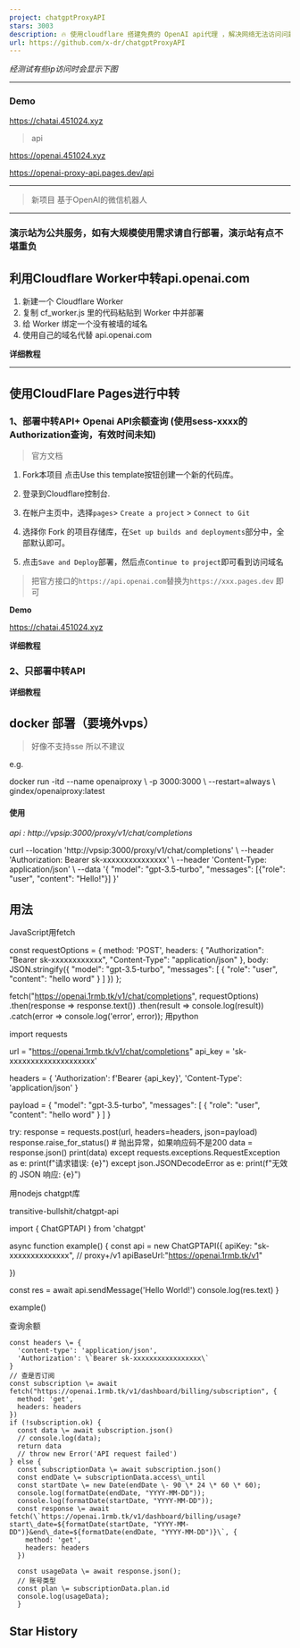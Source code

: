 ```yaml
---
project: chatgptProxyAPI
stars: 3003
description: 🔥 使用cloudflare 搭建免费的 OpenAI api代理 ，解决网络无法访问问题。支持流式输出
url: https://github.com/x-dr/chatgptProxyAPI
---
```


_经测试有些ip访问时会显示下图_

* * *

### Demo

https://chatai.451024.xyz

> api

https://openai.451024.xyz

https://openai-proxy-api.pages.dev/api

* * *

> 新项目 基于OpenAI的微信机器人

* * *

### 演示站为公共服务，如有大规模使用需求请自行部署，演示站有点不堪重负

利用Cloudflare Worker中转api.openai.com
-----------------------------------

1.  新建一个 Cloudflare Worker
2.  复制 cf\_worker.js 里的代码粘贴到 Worker 中并部署
3.  给 Worker 绑定一个没有被墙的域名
4.  使用自己的域名代替 api.openai.com

**详细教程**

* * *

使用CloudFlare Pages进行中转
----------------------

### 1、部署中转API+ Openai API余额查询 (使用sess-xxxx的Authorization查询，有效时间未知)

> 官方文档

1.  Fork本项目 点击Use this template按钮创建一个新的代码库。
    
2.  登录到Cloudflare控制台.
    
3.  在帐户主页中，选择`pages`\> `Create a project` > `Connect to Git`
    
4.  选择你 Fork 的项目存储库，在`Set up builds and deployments`部分中，全部默认即可。
    
5.  点击`Save and Deploy`部署，然后点`Continue to project`即可看到访问域名
    

> 把官方接口的`https://api.openai.com`替换为`https://xxx.pages.dev` 即可

**Demo**

https://chatai.451024.xyz

**详细教程**

### 2、只部署中转API

**详细教程**

docker 部署（要境外vps）
-----------------

> 好像不支持sse 所以不建议

e.g.

docker run -itd --name openaiproxy \\
            -p 3000:3000 \\
            --restart=always \\
           gindex/openaiproxy:latest

#### 使用

_api : http://vpsip:3000/proxy/v1/chat/completions_

curl --location 'http://vpsip:3000/proxy/v1/chat/completions' \\
--header 'Authorization: Bearer sk-xxxxxxxxxxxxxxx' \\
--header 'Content-Type: application/json' \\
--data '{
   "model": "gpt-3.5-turbo",
  "messages": \[{"role": "user", "content": "Hello!"}\]
 }'

用法
--

JavaScript用fetch

const requestOptions \= {
    method: 'POST',
    headers: {
        "Authorization": "Bearer sk-xxxxxxxxxxxx",
        "Content-Type": "application/json"
    },
    body: JSON.stringify({
        "model": "gpt-3.5-turbo",
        "messages": \[
            {
                "role": "user",
                "content": "hello word"
            }
        \]
    })
};

fetch("https://openai.1rmb.tk/v1/chat/completions", requestOptions)
    .then(response \=> response.text())
    .then(result \=> console.log(result))
    .catch(error \=> console.log('error', error));
  用python

import requests

url \= "https://openai.1rmb.tk/v1/chat/completions"
api\_key \= 'sk-xxxxxxxxxxxxxxxxxxxx'

headers \= {
  'Authorization': f'Bearer {api\_key}',
  'Content-Type': 'application/json'
}

payload \= {
  "model": "gpt-3.5-turbo",
  "messages": \[
    {
      "role": "user",
      "content": "hello word"
    }
  \]
}

try:
    response \= requests.post(url, headers\=headers, json\=payload)
    response.raise\_for\_status() \# 抛出异常，如果响应码不是200
    data \= response.json()
    print(data)
except requests.exceptions.RequestException as e:
    print(f"请求错误: {e}")
except json.JSONDecodeError as e:
    print(f"无效的 JSON 响应: {e}")

用nodejs chatgpt库

transitive-bullshit/chatgpt-api

import { ChatGPTAPI } from 'chatgpt'

async function example() {
  const api \= new ChatGPTAPI({
    apiKey: "sk-xxxxxxxxxxxxxx",
  // proxy+/v1
    apiBaseUrl:"https://openai.1rmb.tk/v1"

  })

  const res \= await api.sendMessage('Hello World!')
  console.log(res.text)
}

example()

查询余额

    const headers \= {
      'content-type': 'application/json',
      'Authorization': \`Bearer sk-xxxxxxxxxxxxxxxxx\`
    }
    // 查是否订阅
    const subscription \= await fetch("https://openai.1rmb.tk/v1/dashboard/billing/subscription", {
      method: 'get',
      headers: headers
    })
    if (!subscription.ok) {
      const data \= await subscription.json()
      // console.log(data);
      return data
      // throw new Error('API request failed')
    } else {
      const subscriptionData \= await subscription.json()
      const endDate \= subscriptionData.access\_until
      const startDate \= new Date(endDate \- 90 \* 24 \* 60 \* 60);
      console.log(formatDate(endDate, "YYYY-MM-DD"));
      console.log(formatDate(startDate, "YYYY-MM-DD"));
      const response \= await fetch(\`https://openai.1rmb.tk/v1/dashboard/billing/usage?start\_date=${formatDate(startDate, "YYYY-MM-DD")}&end\_date=${formatDate(endDate, "YYYY-MM-DD")}\`, {
        method: 'get',
        headers: headers
      })
      
      const usageData \= await response.json();
      // 账号类型
      const plan \= subscriptionData.plan.id
      console.log(usageData);
      }

Star History
------------
